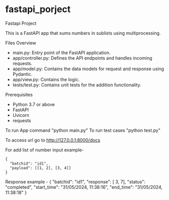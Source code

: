 # fastapi_porject
Fastapi Project

This is a FastAPI app that sums numbers in sublists using multiprocessing.

Files Overview

- main.py: Entry point of the FastAPI application.
- app/controller.py: Defines the API endpoints and handles incoming requests.
- app/model.py: Contains the data models for request and response using Pydantic.
- app/view.py: Contains the logic.
- tests/test.py: Contains unit tests for the addition functionality.

Prerequisites

- Python 3.7 or above
- FastAPI
- Uvicorn
- requests

To run App command
    "python main.py"
To run test cases
    "python test.py"

To access url
    go to http://127.0.0.1:8000/docs

For add list of number input example-

    {
      "batchid": "id1",
      "payload": [[1, 2], [3, 4]]
    }

Response example -
    {
  "batchid": "id1",
  "response": [ 3, 7],
  "status": "completed",
  "start_time": "31/05/2024, 11:38:16",
  "end_time": "31/05/2024, 11:38:18"
}
